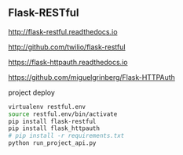 ## Flask-RESTful

http://flask-restful.readthedocs.io

http://github.com/twilio/flask-restful

https://flask-httpauth.readthedocs.io

https://github.com/miguelgrinberg/Flask-HTTPAuth


project deploy
```bash
virtualenv restful.env
source restful.env/bin/activate
pip install flask-restful
pip install flask_httpauth
# pip install -r requirements.txt
python run_project_api.py
```
